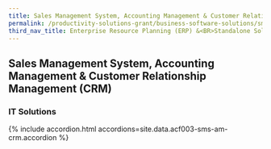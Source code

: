 ```yaml
---
title: Sales Management System, Accounting Management & Customer Relationship Management (CRM)
permalink: /productivity-solutions-grant/business-software-solutions/sms-am-crm
third_nav_title: Enterprise Resource Planning (ERP) &<BR>Standalone Solutions
---
```


## Sales Management System, Accounting Management & Customer Relationship Management (CRM)

### IT Solutions

{% include accordion.html accordions=site.data.acf003-sms-am-crm.accordion %}
